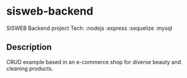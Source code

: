 # sisweb-backend

SISWEB Backend project
Tech: :nodejs :express :sequelize :mysql

## Description
CRUD example based in an e-commerce shop for diverse beauty and cleaning products.